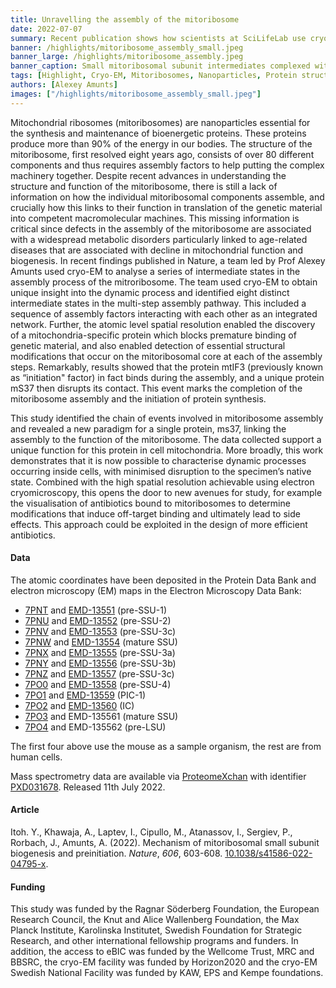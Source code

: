 ```yaml
---
title: Unravelling the assembly of the mitoribosome
date: 2022-07-07
summary: Recent publication shows how scientists at SciLifeLab use cryo-EM to reveal the sequential steps involved in mitoribosome assembly. Data has been made publicly available.
banner: /highlights/mitoribosome_assembly_small.jpeg
banner_large: /highlights/mitoribosome_assembly.jpeg
banner_caption: Small mitoribosomal subunit intermediates complexed with auxiliary factors, revealing a sequential mechanism of assembly (Credit; Verena Resch).
tags: [Highlight, Cryo-EM, Mitoribosomes, Nanoparticles, Protein structures]
authors: [Alexey Amunts]
images: ["/highlights/mitoribosome_assembly_small.jpeg"]
---
```


Mitochondrial ribosomes (mitoribosomes) are nanoparticles essential for the synthesis and maintenance of bioenergetic proteins. These proteins produce more than 90% of the energy in our bodies. The structure of the mitoribosome, first resolved eight years ago, consists of over 80 different components and thus requires assembly factors to help putting the complex machinery together. Despite recent advances in understanding the structure and function of the mitoribosome, there is still a lack of information on how the individual mitoribosomal components assemble, and crucially how this links to their function in translation of the genetic material into competent macromolecular machines. This missing information is critical since defects in the assembly of the mitoribosome are associated with a widespread metabolic disorders particularly linked to age-related diseases that are associated with decline in mitochondrial function and biogenesis.
In recent findings published in Nature, a team led by Prof Alexey Amunts used cryo-EM to analyse a series of intermediate states in the assembly process of the mitroribosome. The team used cryo-EM to obtain unique insight into the dynamic process and identified eight distinct intermediate states in the multi-step assembly pathway. This included a sequence of assembly factors interacting with each other as an integrated network. Further, the atomic level spatial resolution enabled the discovery of a mitochondria-specific protein which blocks premature binding of genetic material, and also enabled detection of essential structural modifications that occur on the mitoribosomal core at each of the assembly steps.
Remarkably, results showed that the protein mtIF3 (previously known as “initiation" factor) in fact binds during the assembly, and a unique protein mS37 then disrupts its contact. This event marks the completion of the mitoribosome assembly and the initiation of protein synthesis.

This study identified the chain of events involved in mitoribosome assembly and revealed a new paradigm for a single protein, ms37, linking the assembly to the function of the mitoribosome. The data collected support a unique function for this protein in cell mitochondria. More broadly, this work demonstrates that it is now possible to characterise dynamic processes occurring inside cells, with minimised disruption to the specimen’s native state. Combined with the high spatial resolution achievable using electron cryomicroscopy, this opens the door to new avenues for study, for example the visualisation of antibiotics bound to mitoribosomes to determine modifications that induce off-target binding and ultimately lead to side effects. This approach could be exploited in the design of more efficient antibiotics.

#### Data

The atomic coordinates have been deposited in the Protein Data Bank and electron microscopy (EM) maps in the Electron Microscopy Data Bank:

* [7PNT](https://doi.org/10.2210/pdb7PNT/pdb) and [EMD-13551](https://www.ebi.ac.uk/emdb/EMD-13551) (pre-SSU-1)
* [7PNU](https://doi.org/10.2210/pdb7PNU/pdb) and [EMD-13552](https://www.ebi.ac.uk/emdb/EMD-13552) (pre-SSU-2)
* [7PNV](https://doi.org/10.2210/pdb7PNV/pdb) and [EMD-13553](https://www.ebi.ac.uk/emdb/EMD-13553) (pre-SSU-3c)
* [7PNW](https://www.wwpdb.org/pdb?id=pdb_00007pnw) and [EMD-13554](https://www.ebi.ac.uk/emdb/EMD-13554) (mature SSU)
* [7PNX](https://www.wwpdb.org/pdb?id=pdb_00007pnx) and [EMD-13555](https://www.ebi.ac.uk/emdb/EMD-13555) (pre-SSU-3a)
* [7PNY](https://www.wwpdb.org/pdb?id=pdb_00007pny) and [EMD-13556](https://www.ebi.ac.uk/emdb/EMD-13556) (pre-SSU-3b)
* [7PNZ](https://www.wwpdb.org/pdb?id=pdb_00007pnz) and [EMD-13557](https://www.ebi.ac.uk/emdb/EMD-13557) (pre-SSU-3c)
* [7PO0](https://www.wwpdb.org/pdb?id=pdb_00007po0) and [EMD-13558](https://www.ebi.ac.uk/emdb/EMD-13558) (pre-SSU-4)
* [7PO1](https://www.wwpdb.org/pdb?id=pdb_00007po1) and [EMD-13559](https://www.ebi.ac.uk/emdb/EMD-13559) (PIC-1)
* [7PO2](https://www.wwpdb.org/pdb?id=pdb_00007po2) and [EMD-13560](https://www.ebi.ac.uk/emdb/EMD-13560) (IC)
* [7PO3](https://www.wwpdb.org/pdb?id=pdb_00007po3) and EMD-135561 (mature SSU)
* [7PO4](https://www.wwpdb.org/pdb?id=pdb_00007po4) and EMD-135562 (pre-LSU)

The first four above use the mouse as a sample organism, the rest are from human cells.

Mass spectrometry data are available via [ProteomeXchan](http://proteomecentral.proteomexchange.org/) with identifier [PXD031678](http://proteomecentral.proteomexchange.org/cgi/GetDataset?ID=PXD031678). Released 11th July 2022.

#### Article

Itoh. Y., Khawaja, A., Laptev, I., Cipullo, M., Atanassov, I., Sergiev, P., Rorbach, J., Amunts, A. (2022). Mechanism of mitoribosomal small subunit biogenesis and preinitiation. *Nature*, *606*, 603-608. [10.1038/s41586-022-04795-x](https://doi.org/10.1038/s41586-022-04795-x).

#### Funding

This study was funded by the Ragnar Söderberg Foundation, the European Research Council, the Knut and Alice Wallenberg Foundation, the Max Planck Institute, Karolinska Institutet, Swedish Foundation for Strategic Research, and other international fellowship programs and funders. In addition, the access to eBIC was funded by the Wellcome Trust, MRC and BBSRC, the cryo-EM facility was funded by Horizon2020 and the cryo-EM Swedish National Facility was funded by KAW, EPS and Kempe foundations.
